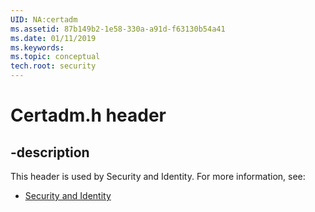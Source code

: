 ```yaml
---
UID: NA:certadm
ms.assetid: 87b149b2-1e58-330a-a91d-f63130b54a41
ms.date: 01/11/2019
ms.keywords: 
ms.topic: conceptual
tech.root: security
---
```


# Certadm.h header


## -description


This header is used by Security and Identity. For more information, see:

- [Security and Identity](../_security/index.md)

